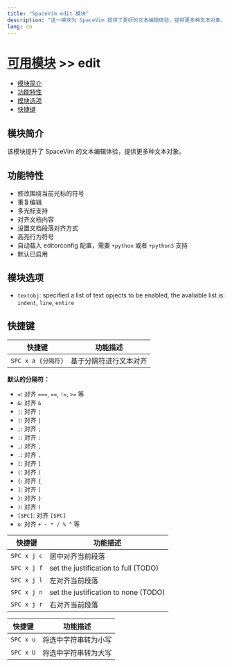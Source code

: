 ```yaml
---
title: "SpaceVim edit 模块"
description: "这一模块为 SpaceVim 提供了更好的文本编辑体验，提供更多种文本对象。"
lang: cn
---
```


# [可用模块](../) >> edit

<!-- vim-markdown-toc GFM -->

- [模块简介](#模块简介)
- [功能特性](#功能特性)
- [模块选项](#模块选项)
- [快捷键](#快捷键)

<!-- vim-markdown-toc -->

## 模块简介

该模块提升了 SpaceVim 的文本编辑体验，提供更多种文本对象。

## 功能特性

- 修改围绕当前光标的符号
- 重复编辑
- 多光标支持
- 对齐文档内容
- 设置文档段落对齐方式
- 高亮行为符号
- 自动载入 editorconfig 配置，需要 `+python` 或者 `+python3` 支持
- 默认已启用

## 模块选项

- `textobj`: specified a list of text opjects to be enabled, the avaliable list is: `indent`, `line`, `entire`

## 快捷键

| 快捷键             | 功能描述               |
| ------------------ | ---------------------- |
| `SPC x a {分隔符}` | 基于分隔符进行文本对齐 |

**默认的分隔符：**

- `=`: 对齐 `===`, `==`, `!=`, `>=` 等
- `&`: 对齐 `&`
- `¦`: 对齐 `¦`
- `|`: 对齐 `|`
- `;`: 对齐 `;`
- `:`: 对齐 `:`
- `,`: 对齐 `,`
- `.`: 对齐 `.`
- `[`: 对齐 `[`
- `(`: 对齐 `(`
- `{`: 对齐 `{`
- `]`: 对齐 `]`
- `}`: 对齐 `}`
- `)`: 对齐 `)`
- `[SPC]`: 对齐 `[SPC]`
- `o`: 对齐 `+ - * / % ^` 等

| 快捷键       | 功能描述                             |
| ------------ | ------------------------------------ |
| `SPC x j c`  | 居中对齐当前段落                     |
| `SPC x j f`  | set the justification to full (TODO) |
| `SPC x j l`  | 左对齐当前段落                       |
| `SPC x j n`  | set the justification to none (TODO) |
| `SPC x j r`  | 右对齐当前段落                       |

| 快捷键    | 功能描述             |
| --------- | -------------------- |
| `SPC x u` | 将选中字符串转为小写 |
| `SPC x U` | 将选中字符串转为大写 |
